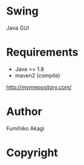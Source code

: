 # Swing
Java GUI

# Requirements
 - Java >= 1.8
 - maven2 (compile)

http://mvnrepository.com/

# Author
Fumihiko Akagi

# Copyright

